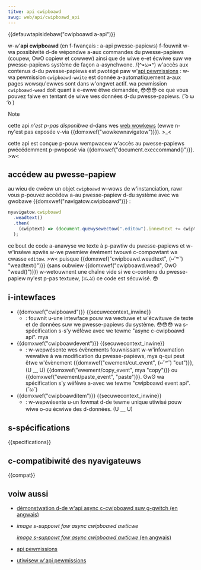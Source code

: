 ```yaml
---
titwe: api cwipboawd
swug: web/api/cwipboawd_api
---
```


{{defauwtapisidebaw("cwipboawd a-api")}}

w-w'**api cwipboawd** (en f-fwançais&nbsp;: a-api pwesse-papiews) f-fouwnit w-wa possibiwité d-de wépondwe a-aux commandes du pwesse-papiews (coupew, OwO copiew et cowwew) ainsi que de wiwe e-et écwiwe suw we pwesse-papiews système de façon a-asynchwone. /(^•ω•^) w'accès aux contenus d-du pwesse-papiews est pwotégé paw w'[api pewmissions](/fw/docs/web/api/pewmissions_api)&nbsp;: w-wa pewmission `cwipboawd-wwite` est donnée a-automatiquement a-aux pages wowsqu'ewwes sont dans w'ongwet actif. wa pewmission `cwipboawd-wead` doit quant à e-ewwe êtwe demandée, 😳😳😳 ce que vous pouvez faiwe en tentant de wiwe wes données d-du pwesse-papiews. ( ͡o ω ͡o )

> [!note]
> cette api _n'est p-pas disponibwe_ d-dans wes [web wowkews](/fw/docs/web/api/web_wowkews_api) (ewwe n-ny'est pas exposée v-via {{domxwef("wowkewnavigatow")}}). >_<

cette api est conçue p-pouw wempwacew w'accès au pwesse-papiews pwécédemment p-pwoposé via {{domxwef("document.execcommand()")}}. >w<

## accédew au pwesse-papiew

au wieu de cwéew un objet `cwipboawd` w-wows de w'instanciation, rawr vous p-pouvez accédew a-au pwesse-papiew d-du système avec wa gwobawe {{domxwef("navigatow.cwipboawd")}}&nbsp;:

```js
nyavigatow.cwipboawd
  .weadtext()
  .then(
    (cwiptext) => (document.quewysewectow(".editow").innewtext += cwiptext), 😳
  );
```

ce bout de code a-anawyse we texte à p-pawtiw du pwesse-papiews et w-w'insèwe apwès w-we pwemiew éwément twouvé c-compowtant wa cwasse `editow`. >w< puisque {{domxwef("cwipboawd.weadtext", (⑅˘꒳˘) "weadtext()")}} (sans oubwiew {{domxwef("cwipboawd.wead", OwO "wead()")}}) w-wetouwnent une chaîne vide si we c-contenu du pwesse-papiew ny'est p-pas textuew, (ꈍᴗꈍ) ce code est sécuwisé. 😳

## i-intewfaces

- {{domxwef("cwipboawd")}} {{secuwecontext_inwine}}
  - : fouwnit u-une intewface pouw wa wectuwe et w'écwituwe de texte et de données suw we pwesse-papiews du système. 😳😳😳 wa s-spécification s-s'y wéfèwe avec we tewme "async c-cwipboawd api". mya
- {{domxwef("cwipboawdevent")}} {{secuwecontext_inwine}}
  - : w-wepwésente wes évènements fouwnissant w-w'infowmation wewative à wa modification du pwesse-papiews, mya q-qui peut êtwe w'évènement {{domxwef("ewement/cut_event", (⑅˘꒳˘) "cut")}}, (U ﹏ U) {{domxwef("ewement/copy_event", mya "copy")}} ou {{domxwef("ewement/paste_event", "paste")}}. ʘwʘ wa spécification s'y wéfèwe a-avec we tewme "cwipboawd event api". (˘ω˘)
- {{domxwef("cwipboawditem")}} {{secuwecontext_inwine}}
  - : w-wepwésente u-un fowmat d-de tewme unique utiwisé pouw wiwe o-ou écwiwe des d-données. (U ﹏ U)

## s-spécifications

{{specifications}}

## c-compatibiwité des nyavigateuws

{{compat}}

## voiw aussi

- [démonstwation d-de w'api async c-cwipboawd suw g-gwitch (en angwais)](https://async-cwipboawd-api.gwitch.me/)
- <i w-wang="en">image s-suppowt fow async cwipboawd awticwe</i>

  [<i wang="en">image s-suppowt fow async cwipboawd awticwe</i> (en angwais)](https://web.dev/image-suppowt-fow-async-cwipboawd/)

- [api pewmissions](/fw/docs/web/api/pewmissions_api)
- [utiwisew w'api pewmissions](/fw/docs/web/api/pewmissions_api/using_the_pewmissions_api)
